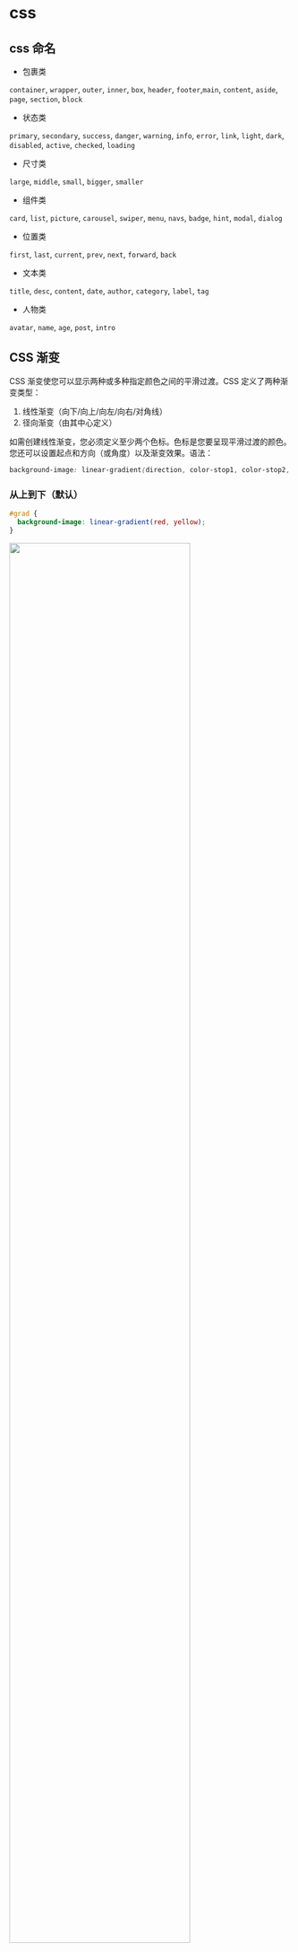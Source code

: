 # css

## css 命名

- 包裹类

`container`, `wrapper`, `outer`, `inner`, `box`, `header`, `footer`,`main`, `content`, `aside`, `page`, `section`, `block`

- 状态类

`primary`, `secondary`, `success`, `danger`, `warning`, `info`, `error`, `link`, `light`, `dark`, `disabled`, `active`, `checked`, `loading`

- 尺寸类

`large`, `middle`, `small`, `bigger`, `smaller`

- 组件类

`card`, `list`, `picture`, `carousel`, `swiper`, `menu`, `navs`, `badge`, `hint`, `modal`, `dialog`

- 位置类

`first`, `last`, `current`, `prev`, `next`, `forward`, `back`

- 文本类

`title`, `desc`, `content`, `date`, `author`, `category`, `label`, `tag`

- 人物类

`avatar`, `name`, `age`, `post`, `intro`

## CSS 渐变

CSS 渐变使您可以显示两种或多种指定颜色之间的平滑过渡。CSS 定义了两种渐变类型：

1. 线性渐变（向下/向上/向左/向右/对角线）
2. 径向渐变（由其中心定义）

如需创建线性渐变，您必须定义至少两个色标。色标是您要呈现平滑过渡的颜色。您还可以设置起点和方向（或角度）以及渐变效果。语法：

```css
background-image: linear-gradient(direction, color-stop1, color-stop2, ...);
```

### 从上到下（默认）

```css
#grad {
  background-image: linear-gradient(red, yellow);
}
```

<img width="80%" src="./imgs/1.jpg"/>

### 从左到右

```css
#grad {
  background-image: linear-gradient(to right, red, yellow);
}
```

<img width="80%" src="./imgs/2.jpg"/>

### 对角线

```css
#grad {
  background-image: linear-gradient(to bottom right, #000, yellow);
}
```

<img width="50%" src="./imgs/3.jpg"/>

### 使用角度

如果希望对渐变角度做更多的控制，您可以定义一个角度，来取代预定义的方向（向下、向上、向右、向左、向右下等等）。值 `0deg` 等于向上（`to top`）。值 `90deg` 等于向右（`to right`）。值 `180deg` 等于向下（`to bottom`）。

### 透明度

```css
#grad {
  background-image: linear-gradient(
    to right,
    rgba(255, 0, 0, 0),
    rgba(255, 0, 0, 1)
  );
}
```

<img width="50%" src="./imgs/4.jpg"/>

### CSS 径向渐变

径向渐变由其中心定义。如需创建径向渐变，您还必须定义至少两个色标

```css
background-image: radial-gradient(
  shape size at position,
  start-color,
  ...,
  last-color
);
```

默认： shape 为椭圆形，size 为最远角，position 为中心。

例子 1：

```css
#grad {
  background-image: radial-gradient(red, yellow, green);
}
```

<img width="50%" src="./imgs/5.jpg"/>

例子 2：

```css
#grad {
  background-image: radial-gradient(red 5%, yellow 15%, green 60%);
}
```

<img width="50%" src="./imgs/6.jpg"/>

例子 3：

```css
/* shape 参数定义形状。它可接受 circle 或 ellipse 值。默认值为 ellipse（椭圆） */
#grad {
  background-image: radial-gradient(circle, red, yellow, green);
}
```

<img width="50%" src="./imgs/7.jpg"/>

例子 4：

```css
/* repeating-radial-gradient() 函数用于重复径向渐变： */
#grad {
  background-image: repeating-radial-gradient(red, yellow 10%, green 15%);
}
```

<img width="50%" src="./imgs/8.jpg"/>

## CSS 阴影效果

### 文字阴影 text-shadow

```css
/* 例子 1： */
h1 {
  text-shadow: 2px 2px;
}

/* 例子 2： */
h1 {
  text-shadow: 2px 2px red;
}

/* 例子 3： */
h1 {
  text-shadow: 2px 2px 5px red;
}

/* 例子 4： */
h1 {
  color: white;
  text-shadow: 2px 2px 4px #000000;
}

/* 例子 5 多个阴影： */
h1 {
  text-shadow: 0 0 3px #ff0000, 0 0 5px #0000ff;
}

/* 例子 6 ： */
h1 {
  color: white;
  text-shadow: 1px 1px 2px black, 0 0 25px blue, 0 0 5px darkblue;
}

/* 例子 7 */
h1 {
  color: yellow;
  text-shadow: -1px 0 black, 0 1px black, 1px 0 black, 0 -1px black;
}
```

<img width="50%" src="./imgs/9.jpg"/>

### 边框阴影 box-shadow

```css
/* 例子 1： */
div {
  box-shadow: 10px 10px;
}

/* 例子 2：为阴影添加颜色 */
div {
  box-shadow: 10px 10px grey;
}

/* 例子 3：向阴影添加模糊效果 */
div {
  box-shadow: 10px 10px 5px grey;
}

/* 例子 4：创建纸质卡片效果 */
div.card {
  width: 100px;
  height: 100px;
  box-shadow: 0 4px 8px 0 rgba(0, 0, 0, 0.2), 0 6px 20px 0 rgba(0, 0, 0, 0.19);
}
```

<img  src="./imgs/10.jpg"/>

## 媒体查询

<https://www.w3school.com.cn/cssref/pr_mediaquery.asp>

针对不同的媒体使用不同的样式表：

```html
<link
  rel="stylesheet"
  media="screen and (min-width: 900px)"
  href="widescreen.css"
/>
<link
  rel="stylesheet"
  media="screen and (max-width: 600px)"
  href="smallscreen.css"
/>
```

例子：如果视口的宽度为 800 像素或更宽，请使用媒体查询将背景色设置为淡紫色；如果视口的宽度介于 400 至 799 像素之间，则使用媒体查询将背景色设置为浅绿色。如果视口小于 400 像素，则背景色为浅蓝色：

```CSS
body {
  background-color: lightblue;
}

@media screen and (min-width: 400px) {
  body {
    background-color: lightgreen;
  }
}

@media screen and (min-width: 800px) {
  body {
    background-color: lavender;
  }
}
```

## 文本相关

1. 强制文本在一行内显示：white-space: nowrap;
2. 溢出内容为隐藏：overflow：hidden;
3. 溢出省略号：text-overflow：ellipsis;
4. 强制英文单词断行：word-break: break-all;

### word-wrap

`word-wrap: break-word:` 允许单词换行显示：
<img height="300px" src="./imgs/11.jpg"/>

### [word-break](https://www.w3school.com.cn/cssref/pr_word-break.asp)

语法：`word-break: normal|break-all|keep-all;`

- 强制英文单词断行: `word-break: break-all;`(<font color="red">设置 white-space：nowrap 会失效</font>)

<img src="./imgs/12.jpg"/>

### [white-space](https://www.w3school.com.cn/cssref/pr_text_white-space.asp)

white-space 属性设置如何处理元素内的空白:

- normal 默认。空白会被浏览器忽略。
- nowrap 文本不会换行，文本会在在同一行上继续，直到遇到 \<br\> 标签为止。

### text-overflow

text-overflow 属性规定当文本溢出包含元素时发生的事情。一般配合`overflow: hidden`， 设置文本溢出`...`显示

- clip 修剪文本。 (默认)
- ellipsis 显示省略符号来代表被修剪的文本。

<img height="450px" src="./imgs/13.jpg"/>

### 文本溢出...

```html
<!-- 非flex布局实现文本溢出...显示 -->
<style>
  .ellipsis {
    width: 60px;
    border: 1px solid;
    overflow: hidden;
    text-overflow: ellipsis;
  }
</style>
<div class="ellipsis">88888888888888888888888888</div>

<!-- flex布局实现文本溢出...显示 -->
<style>
  .p {
    display: flex;
    width: 60px;
  }
  .child {
    flex-grow: 1;
    overflow: hidden;
    text-overflow: ellipsis;
  }
</style>
<div class="p">
  <span class="child">888888888888888888</span>
</div>
```

## tailwindcss

<https://www.tailwindcss.cn/>

## gap

让每个元素之间隔开 20px:

```css
.container {
  display: flex | grid；
  gap: 20px;
}
```

## :empty 选择器

Vue 的小伙伴是不是经常这么做:

```js
<div>
  <template v-if="datas.length">
    <div v-for="data in datas"></div>
  </template>
  <template v-else>
    <div>暂无数据</div>
  </template>
</div>
```

样式解决:

```css
.container {
  display: flex;
  justify-content: center;
  align-items: center;
}
.container:empty::after {
  content: "暂无数据";
}
```

## :focus-within 伪类

:focus-within 表示一个元素获得焦点，或该元素的后代元素获得焦点，就会匹配上, 可以根据子元素的状态来改变父元素的样式.
